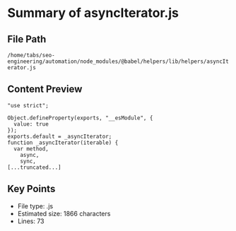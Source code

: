 # Summary of asyncIterator.js
  
## File Path
`/home/tabs/seo-engineering/automation/node_modules/@babel/helpers/lib/helpers/asyncIterator.js`

## Content Preview
```
"use strict";

Object.defineProperty(exports, "__esModule", {
  value: true
});
exports.default = _asyncIterator;
function _asyncIterator(iterable) {
  var method,
    async,
    sync,
[...truncated...]
```

## Key Points
- File type: .js
- Estimated size: 1866 characters
- Lines: 73

